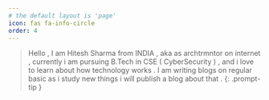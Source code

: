 ```yaml
---
# the default layout is 'page'
icon: fas fa-info-circle
order: 4
---
```


> Hello , I am Hitesh Sharma from INDIA , aka as archtrmntor on internet , currently i am pursuing B.Tech in CSE ( CyberSecurity ) , and i love to learn about how technology works . I am writing blogs on regular basic as i study new things i will publish a blog about that . 
{: .prompt-tip }
